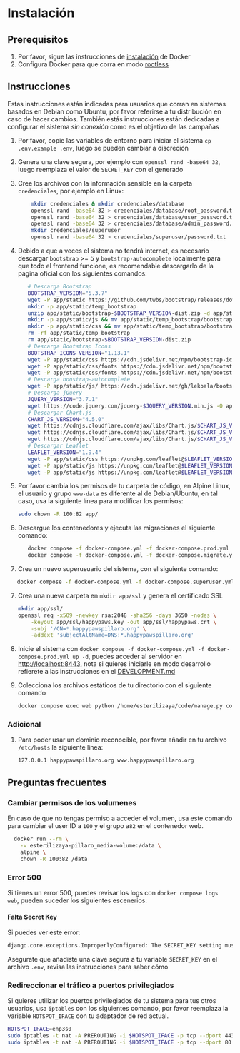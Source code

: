 # Instalación

## Prerequisitos

1. Por favor, sigue las instrucciones de [instalación](https://docs.docker.com/engine/install/) de Docker
2. Configura Docker para que corra en modo [rootless](https://docs.docker.com/engine/security/rootless/#install)

## Instrucciones

Estas instrucciones están indicadas para usuarios que corran en sistemas basados en Debian como Ubuntu, por favor referirse a tu distribución en caso de hacer cambios. También estás instrucciones están dedicadas a configurar el sistema _sin conexión_ como es el objetivo de las campañas

1. Por favor, copie las variables de entorno para iniciar el sistema `cp .env.example .env`, luego se pueden cambiar a discreción
2. Genera una clave segura, por ejemplo con `openssl rand -base64 32`, luego reemplaza el valor de `SECRET_KEY` con el generado
3. Cree los archivos con la información sensible en la carpeta `credenciales`, por ejemplo en Linux:

   ```bash
       mkdir credenciales & mkdir credenciales/database
       openssl rand -base64 32 > credenciales/database/root_password.txt
       openssl rand -base64 32 > credenciales/database/user_password.txt
       openssl rand -base64 32 > credenciales/database/admin_password.txt
       mkdir credenciales/superuser
       openssl rand -base64 32 > credenciales/superuser/password.txt

   ```

4. Debido a que a veces el sistema no tendrá internet, es necesario descargar `bootstrap` >= 5 y `bootstrap-autocomplete` localmente para que todo el frontend funcione, es recomendable descargarlo de la página oficial con los siguientes comandos:

   ```bash
      # Descarga Bootstrap
      BOOTSTRAP_VERSION="5.3.7"
      wget -P app/static https://github.com/twbs/bootstrap/releases/download/v$BOOTSTRAP_VERSION/bootstrap-$BOOTSTRAP_VERSION-dist.zip
      mkdir -p app/static/temp_bootstrap
      unzip app/static/bootstrap-$BOOTSTRAP_VERSION-dist.zip -d app/static/temp_bootstrap
      mkdir -p app/static/js && mv app/static/temp_bootstrap/bootstrap-$BOOTSTRAP_VERSION-dist/js/* app/static/js
      mkdir -p app/static/css && mv app/static/temp_bootstrap/bootstrap-$BOOTSTRAP_VERSION-dist/css/* app/static/css
      rm -rf app/static/temp_bootstrap
      rm app/static/bootstrap-$BOOTSTRAP_VERSION-dist.zip
      # Descarga Bootstrap Icons
      BOOTSTRAP_ICONS_VERSION="1.13.1"
      wget -P app/static/css https://cdn.jsdelivr.net/npm/bootstrap-icons@$BOOTSTRAP_ICONS_VERSION/font/bootstrap-icons.min.css
      wget -P app/static/css/fonts https://cdn.jsdelivr.net/npm/bootstrap-icons@$BOOTSTRAP_ICONS_VERSION/font/fonts/bootstrap-icons.woff
      wget -P app/static/css/fonts https://cdn.jsdelivr.net/npm/bootstrap-icons@$BOOTSTRAP_ICONS_VERSION/font/fonts/bootstrap-icons.woff2
      # Descarga boostrap-autocomplete
      wget -P app/static/js/ https://cdn.jsdelivr.net/gh/lekoala/bootstrap5-autocomplete@master/autocomplete.js
      # Descarga jQuery
      JQUERY_VERSION="3.7.1"
      wget https://code.jquery.com/jquery-$JQUERY_VERSION.min.js -O app/static/js/jquery.min.js
      # Descargar Chart.js
      CHART_JS_VERSION="4.5.0"
      wget https://cdnjs.cloudflare.com/ajax/libs/Chart.js/$CHART_JS_VERSION/chart.umd.min.js -O app/static/js/chart.umd.min.js
      wget https://cdnjs.cloudflare.com/ajax/libs/Chart.js/$CHART_JS_VERSION/chart.umd.min.js.map -O app/static/js/chart.umd.min.js.map
      wget https://cdnjs.cloudflare.com/ajax/libs/Chart.js/$CHART_JS_VERSION/chart.umd.js.map -O app/static/js/chart.umd.js.map
      # Descargar Leaflet
      LEAFLET_VERSION="1.9.4"
      wget -P app/static/css https://unpkg.com/leaflet@$LEAFLET_VERSION/dist/leaflet.css
      wget -P app/static/js https://unpkg.com/leaflet@$LEAFLET_VERSION/dist/leaflet.js
      wget -P app/static/js https://unpkg.com/leaflet@$LEAFLET_VERSION/dist/leaflet.js.map
   ```

5. Por favor cambia los permisos de tu carpeta de código, en Alpine Linux, el usuario y grupo `www-data` es diferente al de Debian/Ubuntu, en tal caso, usa la siguiente línea para modificar los permisos:

   ```bash
   sudo chown -R 100:82 app/
   ```

6. Descargue los contenedores y ejecuta las migraciones el siguiente comando:

   ```bash
      docker compose -f docker-compose.yml -f docker-compose.prod.yml build
      docker compose -f docker-compose.yml -f docker-compose.migrate.yml up
   ```

7. Crea un nuevo superusuario del sistema, con el siguiente comando:

```bash
   docker compose -f docker-compose.yml -f docker-compose.superuser.yml up
```

7. Crea una nueva carpeta en `mkdir app/ssl` y genera el certificado SSL

   ```bash
   mkdir app/ssl/
   openssl req -x509 -newkey rsa:2048 -sha256 -days 3650 -nodes \
       -keyout app/ssl/happypaws.key -out app/ssl/happypaws.crt \
       -subj '/CN=*.happypawspillaro.org' \
       -addext 'subjectAltName=DNS:*.happypawspillaro.org'
   ```

8. Inicie el sistema con `docker compose -f docker-compose.yml -f docker-compose.prod.yml up -d`, puedes acceder al servidor en [http://localhost:8443](http://localhost:8443), nota si quieres iniciarle en modo desarrollo refierete a las instrucciones en el [DEVELOPMENT.md](DEVELOPMENT.md)

9. Colecciona los archivos estáticos de tu directorio con el siguiente comando

   ```bash
   docker compose exec web python /home/esterilizaya/code/manage.py collectstatic
   ```

### Adicional

1. Para poder usar un dominio reconocible, por favor añadir en tu archivo `/etc/hosts` la siguiente línea:

   ```text
   127.0.0.1 happypawspillaro.org www.happypawspillaro.org
   ```

## Preguntas frecuentes

### Cambiar permisos de los volumenes

En caso de que no tengas permiso a acceder el volumen, usa este comando para cambiar el user ID a `100` y el grupo a`82` en el contenedor web.

```bash
  docker run --rm \
    -v esterilizaya-pillaro_media-volume:/data \
    alpine \
    chown -R 100:82 /data
```

### Error 500

Si tienes un error 500, puedes revisar los logs con `docker compose logs web`, pueden suceder los siguientes escenerios:

#### Falta Secret Key

Si puedes ver este error:

```bash
django.core.exceptions.ImproperlyConfigured: The SECRET_KEY setting must not be empty.
```

Asegurate que añadiste una clave segura a tu variable `SECRET_KEY` en el archivo `.env`, revisa las instrucciones para saber cómo

### Redireccionar el tráfico a puertos privilegiados

Si quieres utilizar los puertos privilegiados de tu sistema para tus otros usuarios, usa `iptables` con los siguientes comando, por favor reemplaza la variable `HOTSPOT_IFACE` con tu adaptador de red actual.

```bash
HOTSPOT_IFACE=enp3s0
sudo iptables -t nat -A PREROUTING -i $HOTSPOT_IFACE -p tcp --dport 443 -j REDIRECT --to-port 8443
sudo iptables -t nat -A PREROUTING -i $HOTSPOT_IFACE -p tcp --dport 80 -j REDIRECT --to-port 8080
```
